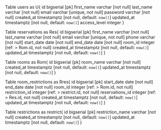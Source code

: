 Table users as U{
id bigserial [pk]
first_name varchar [not null]
last_name varchar [not null]
email varchar [unique, not null]
password varchar [not null]
created_at timestamptz [not null, default: `now()`]
updated_at timestamptz [not null, default: `now()`]
access_level integer
}

Table reservations as Res{
id bigserial [pk]
first_name varchar [not null]
last_name varchar [not null]
email varchar [unique, not null]
phone varchar [not null]
start_date date [not null]
end_date date [not null]
room_id integer [ref: > Rom.id, not null]
created_at timestamptz [not null, default: `now()`]
updated_at timestamptz [not null, default: `now()`]
}

Table rooms as Rom{
id bigserial [pk]
room_name varchar [not null]
created_at timestamptz [not null, default: `now()`]
updated_at timestamptz [not null, default: `now()`]
}

Table room_restrictions as Rres{
id bigserial [pk]
start_date date [not null]
end_date date [not null]
room_id integer [ref: > Rom.id, not null]
restriction_id integer [ref: > restrict.id, not null]
reservations_id integer [ref: > Res.id, not null]
created_at timestamptz [not null, default: `now()`]
updated_at timestamptz [not null, default: `now()`]
}

Table restrictions as restrict{
id bigserial [pk]
restriction_name varchar [not null]
created_at timestamptz [not null, default: `now()`]
updated_at timestamptz [not null, default: `now()`]
}
